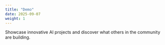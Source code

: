 ```yaml
---
title: "Demo"
date: 2025-09-07
weight: 1
---
```


Showcase innovative AI projects and discover what others in the community are building.